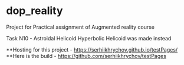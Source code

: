 # dop_reality

Project for Practical assignment of Augmented reality course

Task N10 - Astroidal Helicoid
 Hyperbolic Helicoid was made instead
 
 
**Hosting for this project - https://serhiikhrychov.github.io/testPages/ <br>
**Here is the build - https://github.com/serhiikhrychov/testPages
